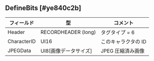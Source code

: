 ## DefineBits [#ye840c2b]

|フィールド|型|コメント|
| --- | --- | --- |
|Header|RECORDHEADER (long)|タグタイプ = 6|
|CharacterID|UI16|このキャラクタの ID|
|JPEGData|UI8[画像データサイズ]|JPEG 圧縮済み画像|
